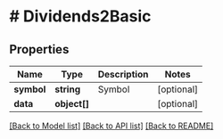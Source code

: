 # # Dividends2Basic

## Properties

Name | Type | Description | Notes
------------ | ------------- | ------------- | -------------
**symbol** | **string** | Symbol | [optional]
**data** | **object[]** |  | [optional]

[[Back to Model list]](../../README.md#models) [[Back to API list]](../../README.md#endpoints) [[Back to README]](../../README.md)
